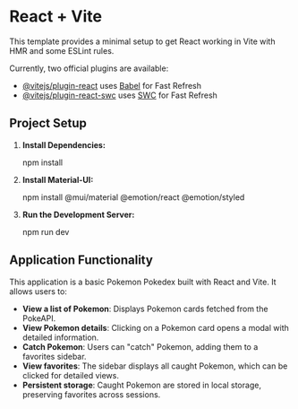 # React + Vite

This template provides a minimal setup to get React working in Vite with HMR and some ESLint rules.

Currently, two official plugins are available:

- [@vitejs/plugin-react](https://github.com/vitejs/vite-plugin-react/blob/main/packages/plugin-react/README.md) uses [Babel](https://babeljs.io/) for Fast Refresh
- [@vitejs/plugin-react-swc](https://github.com/vitejs/vite-plugin-react-swc) uses [SWC](https://swc.rs/) for Fast Refresh


## Project Setup

1. **Install Dependencies:**

   npm install


2. **Install Material-UI:**

   npm install @mui/material @emotion/react @emotion/styled
   

3. **Run the Development Server:**

   npm run dev


## Application Functionality

This application is a basic Pokemon Pokedex built with React and Vite. It allows users to:

- **View a list of Pokemon**: Displays Pokemon cards fetched from the PokeAPI.
- **View Pokemon details**: Clicking on a Pokemon card opens a modal with detailed information.
- **Catch Pokemon**: Users can "catch" Pokemon, adding them to a favorites sidebar.
- **View favorites**: The sidebar displays all caught Pokemon, which can be clicked for detailed views.
- **Persistent storage**: Caught Pokemon are stored in local storage, preserving favorites across sessions.

